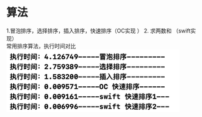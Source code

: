 # 算法
1.冒泡排序，选择排序，插入排序，快速排序（OC实现 ）
2. 求两数和 （swift实现）
<br />
常用排序算法，执行时间对比
<br />
![Alt tag](time.png)
<br />
